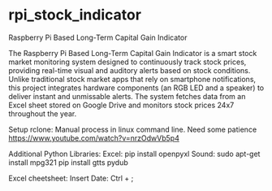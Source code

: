 # rpi_stock_indicator
Raspberry Pi Based Long-Term Capital Gain Indicator


The Raspberry Pi Based Long-Term Capital Gain Indicator is a smart stock market monitoring system designed to continuously track stock prices, providing real-time visual and auditory alerts based on stock conditions. Unlike traditional stock market apps that rely on smartphone notifications, this project integrates hardware components (an RGB LED and a speaker) to deliver instant and unmissable alerts. The system fetches data from an Excel sheet stored on Google Drive and monitors stock prices 24x7 throughout the year.

Setup rclone: Manual process in linux command line. Need some patience
https://www.youtube.com/watch?v=nrzOdwVb5p4

Additional Python Libraries:
Excel:
pip install openpyxl
Sound:
sudo apt-get install mpg321
pip install gtts pydub 

Excel cheetsheet:
Insert Date: Ctrl + ;
